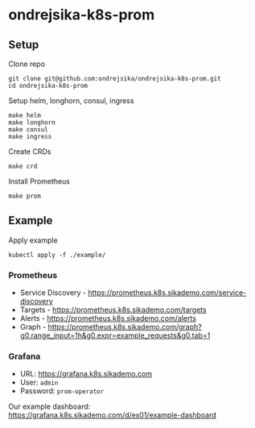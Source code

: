 # ondrejsika-k8s-prom

## Setup

Clone repo

```
git clone git@github.com:ondrejsika/ondrejsika-k8s-prom.git
cd ondrejsika-k8s-prom
```

Setup helm, longhorn, consul, ingress

```
make helm
make longhorn
make consul
make ingress
```

Create CRDs

```
make crd
```

Install Prometheus

```
make prom
```

## Example

Apply example

```
kubectl apply -f ./example/
```

### Prometheus

- Service Discovery - https://prometheus.k8s.sikademo.com/service-discovery
- Targets - https://prometheus.k8s.sikademo.com/targets
- Alerts - https://prometheus.k8s.sikademo.com/alerts
- Graph - https://prometheus.k8s.sikademo.com/graph?g0.range_input=1h&g0.expr=example_requests&g0.tab=1

### Grafana

- URL: https://grafana.k8s.sikademo.com
- User: `admin`
- Password: `prom-operator`

Our example dashboard: https://grafana.k8s.sikademo.com/d/ex01/example-dashboard
